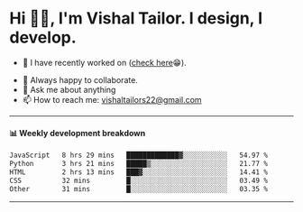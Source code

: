 # Hi 👋🏻, I'm Vishal Tailor. I design, I develop.

- 🔭 I have recently worked on ([check here](https://vishaltailor.com)😁).
<!-- - 🎦 Currently watching: JavaScript: The Hard Parts By Will Sentance. -->
- 👯 Always happy to collaborate.
- 💬 Ask me about anything
- 📫 How to reach me: <a href="mailto:vishaltailors22@gmail.com">vishaltailors22@gmail.com</a>

<hr /> 
<h4>📊 Weekly development breakdown</h4>
<!--START_SECTION:waka-->

```txt
JavaScript   8 hrs 29 mins   █████████████▓░░░░░░░░░░░   54.97 %
Python       3 hrs 21 mins   █████▒░░░░░░░░░░░░░░░░░░░   21.77 %
HTML         2 hrs 13 mins   ███▓░░░░░░░░░░░░░░░░░░░░░   14.41 %
CSS          32 mins         █░░░░░░░░░░░░░░░░░░░░░░░░   03.49 %
Other        31 mins         █░░░░░░░░░░░░░░░░░░░░░░░░   03.35 %
```

<!--END_SECTION:waka-->
<hr /> 

<!-- ![](./profile-3d-contrib/profile-green-animate.svg) -->
